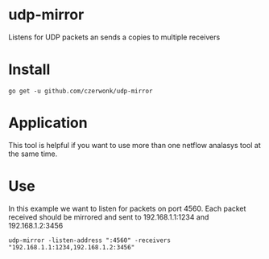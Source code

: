 # udp-mirror
Listens for UDP packets an sends a copies to multiple receivers

# Install
```
go get -u github.com/czerwonk/udp-mirror
```
# Application
This tool is helpful if you want to use more than one netflow analasys tool at the same time.

# Use
In this example we want to listen for packets on port 4560. Each packet received should be mirrored and sent to 192.168.1.1:1234 and 192.168.1.2:3456 
```
udp-mirror -listen-address ":4560" -receivers "192.168.1.1:1234,192.168.1.2:3456"
```
